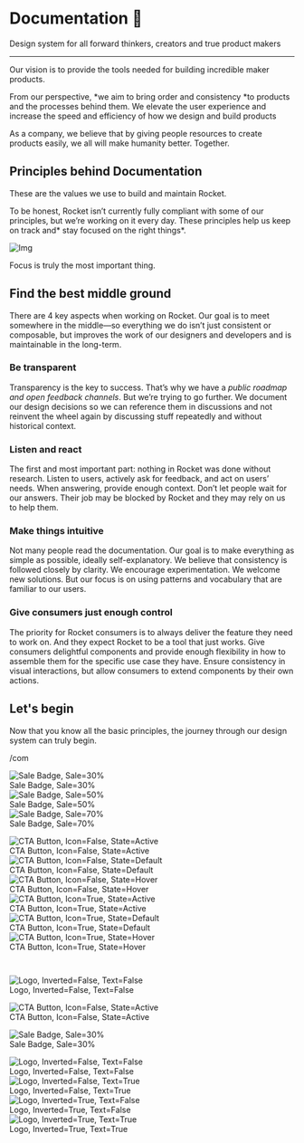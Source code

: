 
# Documentation 🚀

Design system for all forward thinkers, creators and true product makers

---

Our vision is to provide the tools needed for building incredible maker products.

From our perspective, *we aim to bring order and consistency *to products and the processes behind them. We elevate the user experience and increase the speed and efficiency of how we design and build products

As a company, we believe that by giving people resources to create products easily, we all will make humanity better. Together.

## Principles behind Documentation

These are the values we use to build and maintain Rocket.

To be honest, Rocket isn’t currently fully compliant with some of our principles, but we’re working on it every day. These principles help us keep on track and* stay focused on the right things*.

![Img](https://studio-assets.supernova.io/design-systems/14533/9289758a-6300-472a-bbc6-a57098081abf.jpeg)

Focus is truly the most important thing.

## Find the best middle ground

There are 4 key aspects when working on Rocket. Our goal is to meet somewhere in the middle—so everything we do isn’t just consistent or composable, but improves the work of our designers and developers and is maintainable in the long-term.

### Be transparent

Transparency is the key to success. That’s why we have a *public roadmap and open feedback channels*. But we’re trying to go further. We document our design decisions so we can reference them in discussions and not reinvent the wheel again by discussing stuff repeatedly and without historical context.

### Listen and react

The first and most important part: nothing in Rocket was done without research. Listen to users, actively ask for feedback, and act on users’ needs. When answering, provide enough context. Don’t let people wait for our answers. Their job may be blocked by Rocket and they may rely on us to help them.

### Make things intuitive

Not many people read the documentation. Our goal is to make everything as simple as possible, ideally self-explanatory. We believe that consistency is followed closely by clarity. We encourage experimentation. We welcome new solutions. But our focus is on using patterns and vocabulary that are familiar to our users.

### Give consumers just enough control

The priority for Rocket consumers is to always deliver the feature they need to work on. And they expect Rocket to be a tool that just works. Give consumers delightful components and provide enough flexibility in how to assemble them for the specific use case they have. Ensure consistency in visual interactions, but allow consumers to extend components by their own actions.

## Let's begin

Now that you know all the basic principles, the journey through our design system can truly begin.

/com

  
![Sale Badge, Sale=30%](https://studio-assets.supernova.io/design-systems/14533/2857d799-583e-4dfb-8364-465d002850d8.png)  
Sale Badge, Sale=30%  
![Sale Badge, Sale=50%](https://studio-assets.supernova.io/design-systems/14533/0197fcd7-b8f9-49c8-9166-220565d3db09.png)  
Sale Badge, Sale=50%  
![Sale Badge, Sale=70%](https://studio-assets.supernova.io/design-systems/14533/f1b1937a-f26a-4202-a653-c5b0b780ee34.png)  
Sale Badge, Sale=70%  


  
![CTA Button, Icon=False, State=Active](https://studio-assets.supernova.io/design-systems/14533/43fc2ae5-4416-47af-b134-75bae995af26.png)  
CTA Button, Icon=False, State=Active  
![CTA Button, Icon=False, State=Default](https://studio-assets.supernova.io/design-systems/14533/d9a6f17c-fecb-41ed-bc6a-d787b54b3bb5.png)  
CTA Button, Icon=False, State=Default  
![CTA Button, Icon=False, State=Hover](https://studio-assets.supernova.io/design-systems/14533/75585a34-8512-4695-bad2-533fdbdccc45.png)  
CTA Button, Icon=False, State=Hover  
![CTA Button, Icon=True, State=Active](https://studio-assets.supernova.io/design-systems/14533/6684afca-86c4-4b15-9979-c88efde4d5a0.png)  
CTA Button, Icon=True, State=Active  
![CTA Button, Icon=True, State=Default](https://studio-assets.supernova.io/design-systems/14533/426741fa-1a91-4758-9edb-810ad58efe32.png)  
CTA Button, Icon=True, State=Default  
![CTA Button, Icon=True, State=Hover](https://studio-assets.supernova.io/design-systems/14533/848c9f0e-a61d-417c-93a4-29f36e11d4ee.png)  
CTA Button, Icon=True, State=Hover  


```javascript  
  
```

  
![Logo, Inverted=False, Text=False](https://studio-assets.supernova.io/design-systems/14533/b8ce765c-b460-4420-b77f-9f2b4e18a396.png)  
Logo, Inverted=False, Text=False  


  
  


  
![CTA Button, Icon=False, State=Active](https://studio-assets.supernova.io/design-systems/14533/43fc2ae5-4416-47af-b134-75bae995af26.png)  
CTA Button, Icon=False, State=Active  


  
![Sale Badge, Sale=30%](https://studio-assets.supernova.io/design-systems/14533/2857d799-583e-4dfb-8364-465d002850d8.png)  
Sale Badge, Sale=30%  


  
![Logo, Inverted=False, Text=False](https://studio-assets.supernova.io/design-systems/14533/b8ce765c-b460-4420-b77f-9f2b4e18a396.png)  
Logo, Inverted=False, Text=False  
![Logo, Inverted=False, Text=True](https://studio-assets.supernova.io/design-systems/14533/edce8490-5fb7-4fdd-98a8-b54169d454b3.png)  
Logo, Inverted=False, Text=True  
![Logo, Inverted=True, Text=False](https://studio-assets.supernova.io/design-systems/14533/c95a3862-f8d4-4858-89f2-63e99d476b5c.png)  
Logo, Inverted=True, Text=False  
![Logo, Inverted=True, Text=True](https://studio-assets.supernova.io/design-systems/14533/f881191f-d8a0-43f5-bc14-23f103ec0434.png)  
Logo, Inverted=True, Text=True  
